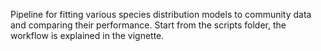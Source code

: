 Pipeline for fitting various species distribution models to community data 
and comparing their performance. Start from the scripts folder, 
the workflow is explained in the vignette. 